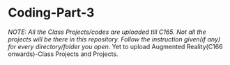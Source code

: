 # Coding-Part-3
*NOTE: All the Class Projects/codes are uploaded till C165.
      Not all the projects will be there in this repository.
      Follow the instruction given(if any) for every directory/folder you open*.
      Yet to upload Augmented Reality(C166 onwards)-Class Projects and Projects.
      
